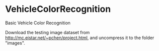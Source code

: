 # VehicleColorRecognition
Basic Vehicle Color Recognition

Download the testing image dataset from http://mc.eistar.net/~pchen/project.html, and uncompress it to the folder "images".
